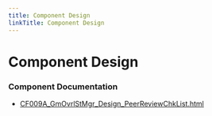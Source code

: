 ```yaml
---
title: Component Design
linkTitle: Component Design
---
```


# Component Design
### Component Documentation

- [CF009A_GmOvrlStMgr_Design_PeerReviewChkList.html](doc/CF009A_GmOvrlStMgr_Design_PeerReviewChkList.html)

